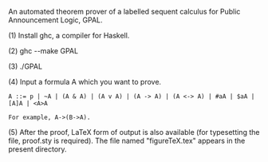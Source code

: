 An automated theorem prover of a labelled sequent calculus for Public Announcement Logic, GPAL.

(1) Install ghc, a compiler for Haskell.

(2) ghc --make GPAL

(3) ./GPAL

(4) Input a formula A which you want to prove. 

    A ::= p | ~A | (A & A) | (A v A) | (A -> A) | (A <-> A) | #aA | $aA | [A]A | <A>A 
    
    For example, A->(B->A). 

(5) After the proof, LaTeX form of output is also available (for typesetting the file, proof.sty is required).
    The file named "figureTeX.tex" appears in the present directory.
